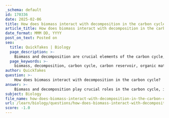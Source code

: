 ```yaml
---
_schema: default
id: 170336
date: 2025-02-06
title: How does biomass interact with decomposition in the carbon cycle?
article_title: How does biomass interact with decomposition in the carbon cycle?
date_format: MMM DD, YYYY
post_on_text: Posted on
seo:
  title: QuickTakes | Biology
  page_description: >-
    Biomass and decomposition are crucial elements of the carbon cycle, interacting to recycle carbon and nutrients in ecosystems. Biomass serves as a carbon reservoir, while decomposition releases carbon back into the environment, maintaining ecosystem health.
  page_keywords: >-
    biomass, decomposition, carbon cycle, carbon reservoir, organic matter, carbon recycling, ecosystem dynamics, carbon sinks, carbon sources, photosynthesis, nutrient cycling
author: QuickTakes
question: >-
    How does biomass interact with decomposition in the carbon cycle?
answer: >-
    Biomass and decomposition play crucial roles in the carbon cycle, interacting in a way that facilitates the recycling of carbon and nutrients within ecosystems.\n\n### Interaction of Biomass and Decomposition in the Carbon Cycle\n\n1. **Biomass as a Carbon Reservoir**: Biomass refers to the total mass of living organisms in a given area, which includes plants, animals, and microorganisms. During photosynthesis, plants absorb carbon dioxide ($CO_2$) from the atmosphere and convert it into organic matter, primarily in the form of glucose. This process not only reduces atmospheric carbon dioxide but also stores carbon in the biomass of plants and other autotrophs.\n\n2. **Role of Decomposition**: When organisms die, their biomass becomes a source of organic carbon that is broken down by decomposers, such as bacteria and fungi. Decomposition is a vital process in the carbon cycle as it releases carbon back into the environment. During decomposition, organic matter is broken down into simpler compounds, and carbon is released in the form of carbon dioxide and methane, depending on the conditions (aerobic or anaerobic).\n\n3. **Carbon Recycling**: The decomposition process recycles carbon and nutrients, making them available for new life. This is essential for maintaining ecosystem health, as it supports plant growth and sustains food webs. The carbon released during decomposition can be reabsorbed by plants through photosynthesis, thus continuing the cycle.\n\n4. **Impact on Ecosystem Dynamics**: The balance between biomass production (through photosynthesis) and decomposition is crucial for ecosystem dynamics. In healthy ecosystems, the rate of carbon uptake by biomass through photosynthesis generally exceeds the rate of carbon release through decomposition. However, disturbances such as deforestation, pollution, or climate change can disrupt this balance, leading to increased carbon emissions and contributing to climate change.\n\n5. **Carbon Sinks and Sources**: In the context of carbon sinks and sources, healthy biomass acts as a carbon sink, sequestering carbon from the atmosphere. Conversely, decomposition acts as a carbon source, releasing carbon back into the atmosphere. The interplay between these processes is essential for regulating atmospheric carbon levels and mitigating climate change.\n\nIn summary, biomass and decomposition are interconnected components of the carbon cycle. Biomass stores carbon, while decomposition releases it back into the environment, facilitating the recycling of carbon and nutrients essential for sustaining life on Earth.
subject: Biology
file_name: how-does-biomass-interact-with-decomposition-in-the-carbon-cycle.md
url: /learn/biology/questions/how-does-biomass-interact-with-decomposition-in-the-carbon-cycle
score: -1.0
---
```


&nbsp;
